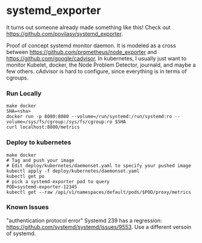 # systemd_exporter

It turns out someone already made something like this!  Check out https://github.com/povilasv/systemd_exporter.


Proof of concept systemd monitor daemon.  It is modeled as a cross between https://github.com/prometheus/node_exporter and https://github.com/google/cadvisor.
In kubernetes, I usually just want to monitor Kubelet, docker, the Node Problem Detector, journald, and maybe a few others.  cAdvisor is hard to configure, since everything is in terms of cgroups.

### Run Locally
```shell
make docker
SHA=<sha>
docker run -p 8080:8080 --volume=/run/systemd:/run/systemd:ro --volume=/sys/fs/cgroup:/sys/fs/cgroup:ro $SHA
curl localhost:8080/metrics
```

### Deploy to kubernetes
```shell
make docker
# Tag and push your image
# Edit deploy/kubernetes/daemonset.yaml to specify your pushed image
kubectl apply -f deploy/kubernetes/daemonset.yaml
kubectl get po
# pick a systemd-exporter pod to query
POD=systemd-exporter-12345
kubectl get --raw /api/v1/namespaces/default/pods/$POD/proxy/metrics
```

### Known Issues
"authentication protocol error"
Systemd 239 has a regression: https://github.com/systemd/systemd/issues/9553.  Use a different versoin of systemd.
